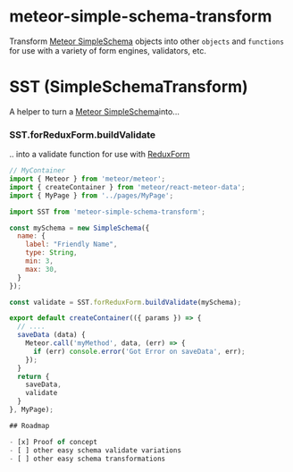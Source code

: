 # meteor-simple-schema-transform

Transform
[Meteor SimpleSchema](https://github.com/aldeed/meteor-simple-schema)
objects into other `objects`
and `functions` for use with a variety of form engines, validators, etc.

# SST (SimpleSchemaTransform)

A helper to turn a
[Meteor SimpleSchema](https://github.com/aldeed/meteor-simple-schema)into...

### SST.forReduxForm.buildValidate

.. into a validate function for use with
[ReduxForm](http://redux-form.com/)

```js
// MyContainer
import { Meteor } from 'meteor/meteor';
import { createContainer } from 'meteor/react-meteor-data';
import { MyPage } from '../pages/MyPage';

import SST from 'meteor-simple-schema-transform';

const mySchema = new SimpleSchema({
  name: {
    label: "Friendly Name",
    type: String,
    min: 3,
    max: 30,
  }
});

const validate = SST.forReduxForm.buildValidate(mySchema);

export default createContainer(({ params }) => {
  // ....
  saveData (data) {
    Meteor.call('myMethod', data, (err) => {
      if (err) console.error('Got Error on saveData', err);
    });
  }
  return {
    saveData,
    validate
  }
}, MyPage);

## Roadmap

- [x] Proof of concept
- [ ] other easy schema validate variations
- [ ] other easy schema transformations

